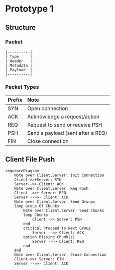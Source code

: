 # Prototype 1

## Structure
### Packet

```
|----------|
| Type     |
| Header   |
| Metadata |
| Payload  |
|----------|
```

### Packet Types

| Prefix | Note                              |
| :----- | :-------------------------------- |
| SYN    | Open connection                   |
| ACK    | Acknowledge a request/action      |
| REQ    | Request to send or receive PSH    |
| PSH    | Send a payload (sent after a REQ) |
| FIN    | Close connection                  |


## Client File Push

```mermaid
sequenceDiagram
    Note over Client,Server: Init Connection
    Client->>+Server: SYN
    Server-->>-Client: ACK
    Note over Client,Server: Req Push
    Client ->>+ Server: REQ
    Server -->>- Client: ACK
    Note over Client,Server: Send Groups
    loop Group Of Chunks
        Note over Client,Server: Send Chunks
        loop Chunks
            Client ->> Server: PSH
        end
        critical Proceed to Next Group
            Server -->> Client: ACK
        option Missing Chunk(s)
            Server -->> Client: REQ
        end
    end
    Note over Client,Server: Close Connection
    Client->>+ Server: FIN
    Server -->>- Client: ACK
```
